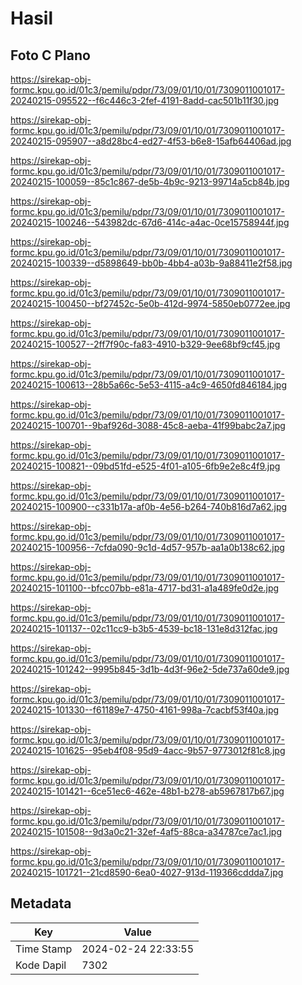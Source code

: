 # Hasil

## Foto C Plano

https://sirekap-obj-formc.kpu.go.id/01c3/pemilu/pdpr/73/09/01/10/01/7309011001017-20240215-095522--f6c446c3-2fef-4191-8add-cac501b11f30.jpg

https://sirekap-obj-formc.kpu.go.id/01c3/pemilu/pdpr/73/09/01/10/01/7309011001017-20240215-095907--a8d28bc4-ed27-4f53-b6e8-15afb64406ad.jpg

https://sirekap-obj-formc.kpu.go.id/01c3/pemilu/pdpr/73/09/01/10/01/7309011001017-20240215-100059--85c1c867-de5b-4b9c-9213-99714a5cb84b.jpg

https://sirekap-obj-formc.kpu.go.id/01c3/pemilu/pdpr/73/09/01/10/01/7309011001017-20240215-100246--543982dc-67d6-414c-a4ac-0ce15758944f.jpg

https://sirekap-obj-formc.kpu.go.id/01c3/pemilu/pdpr/73/09/01/10/01/7309011001017-20240215-100339--d5898649-bb0b-4bb4-a03b-9a88411e2f58.jpg

https://sirekap-obj-formc.kpu.go.id/01c3/pemilu/pdpr/73/09/01/10/01/7309011001017-20240215-100450--bf27452c-5e0b-412d-9974-5850eb0772ee.jpg

https://sirekap-obj-formc.kpu.go.id/01c3/pemilu/pdpr/73/09/01/10/01/7309011001017-20240215-100527--2ff7f90c-fa83-4910-b329-9ee68bf9cf45.jpg

https://sirekap-obj-formc.kpu.go.id/01c3/pemilu/pdpr/73/09/01/10/01/7309011001017-20240215-100613--28b5a66c-5e53-4115-a4c9-4650fd846184.jpg

https://sirekap-obj-formc.kpu.go.id/01c3/pemilu/pdpr/73/09/01/10/01/7309011001017-20240215-100701--9baf926d-3088-45c8-aeba-41f99babc2a7.jpg

https://sirekap-obj-formc.kpu.go.id/01c3/pemilu/pdpr/73/09/01/10/01/7309011001017-20240215-100821--09bd51fd-e525-4f01-a105-6fb9e2e8c4f9.jpg

https://sirekap-obj-formc.kpu.go.id/01c3/pemilu/pdpr/73/09/01/10/01/7309011001017-20240215-100900--c331b17a-af0b-4e56-b264-740b816d7a62.jpg

https://sirekap-obj-formc.kpu.go.id/01c3/pemilu/pdpr/73/09/01/10/01/7309011001017-20240215-100956--7cfda090-9c1d-4d57-957b-aa1a0b138c62.jpg

https://sirekap-obj-formc.kpu.go.id/01c3/pemilu/pdpr/73/09/01/10/01/7309011001017-20240215-101100--bfcc07bb-e81a-4717-bd31-a1a489fe0d2e.jpg

https://sirekap-obj-formc.kpu.go.id/01c3/pemilu/pdpr/73/09/01/10/01/7309011001017-20240215-101137--02c11cc9-b3b5-4539-bc18-131e8d312fac.jpg

https://sirekap-obj-formc.kpu.go.id/01c3/pemilu/pdpr/73/09/01/10/01/7309011001017-20240215-101242--9995b845-3d1b-4d3f-96e2-5de737a60de9.jpg

https://sirekap-obj-formc.kpu.go.id/01c3/pemilu/pdpr/73/09/01/10/01/7309011001017-20240215-101330--f61189e7-4750-4161-998a-7cacbf53f40a.jpg

https://sirekap-obj-formc.kpu.go.id/01c3/pemilu/pdpr/73/09/01/10/01/7309011001017-20240215-101625--95eb4f08-95d9-4acc-9b57-9773012f81c8.jpg

https://sirekap-obj-formc.kpu.go.id/01c3/pemilu/pdpr/73/09/01/10/01/7309011001017-20240215-101421--6ce51ec6-462e-48b1-b278-ab5967817b67.jpg

https://sirekap-obj-formc.kpu.go.id/01c3/pemilu/pdpr/73/09/01/10/01/7309011001017-20240215-101508--9d3a0c21-32ef-4af5-88ca-a34787ce7ac1.jpg

https://sirekap-obj-formc.kpu.go.id/01c3/pemilu/pdpr/73/09/01/10/01/7309011001017-20240215-101721--21cd8590-6ea0-4027-913d-119366cddda7.jpg


## Metadata

| Key        | Value               |
| ---------- | ------------------- |
| Time Stamp | 2024-02-24 22:33:55 |
| Kode Dapil | 7302                |



